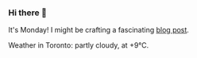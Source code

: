 ### Hi there :wave:

It's Monday! I might be crafting a fascinating [blog post](https://www.benjaminwuethrich.dev).

Weather in Toronto: partly cloudy, at +9°C.
